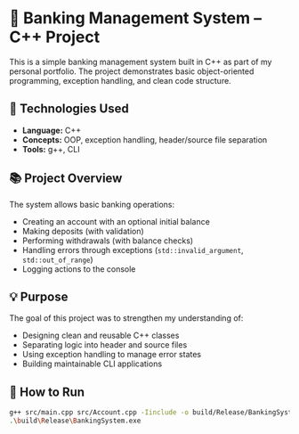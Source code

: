 # 🏦 Banking Management System – C++ Project

This is a simple banking management system built in C++ as part of my personal portfolio. The project demonstrates basic object-oriented programming, exception handling, and clean code structure.

## 🔧 Technologies Used

- **Language:** C++
- **Concepts:** OOP, exception handling, header/source file separation
- **Tools:** g++, CLI

## 📚 Project Overview

The system allows basic banking operations:
- Creating an account with an optional initial balance
- Making deposits (with validation)
- Performing withdrawals (with balance checks)
- Handling errors through exceptions (`std::invalid_argument`, `std::out_of_range`)
- Logging actions to the console

## 💡 Purpose

The goal of this project was to strengthen my understanding of:
- Designing clean and reusable C++ classes
- Separating logic into header and source files
- Using exception handling to manage error states
- Building maintainable CLI applications

## 🧪 How to Run

```bash
g++ src/main.cpp src/Account.cpp -Iinclude -o build/Release/BankingSystem.exe
.\build\Release\BankingSystem.exe
